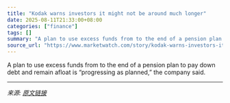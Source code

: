 ```yaml
---
title: "Kodak warns investors it might not be around much longer"
date: 2025-08-11T21:33:00+08:00
categories: ["finance"]
tags: []
summary: "A plan to use excess funds from to the end of a pension plan to pay down debt and remain afloat is “progressing as planned,” the company said."
source_url: "https://www.marketwatch.com/story/kodak-warns-investors-it-might-not-be-around-much-longer-6d405420?mod=mw_rss_topstories"
---
```


A plan to use excess funds from to the end of a pension plan to pay down debt and remain afloat is “progressing as planned,” the company said.

---

*来源: [原文链接](https://www.marketwatch.com/story/kodak-warns-investors-it-might-not-be-around-much-longer-6d405420?mod=mw_rss_topstories)*
